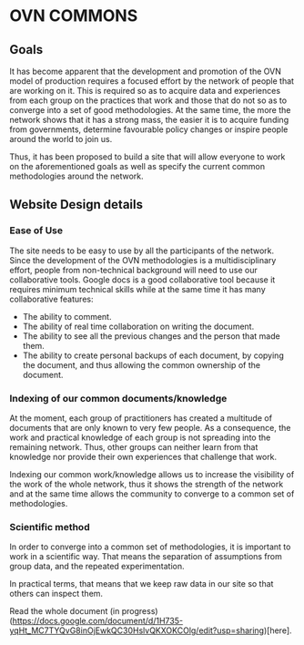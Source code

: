 # OVN COMMONS

## Goals

It has become apparent that the development and promotion of the OVN model of production requires a focused effort by the network of people that are working on it. This is required so as to acquire data and experiences from each group on the practices that work and those that do not so as to converge into a set of good methodologies. At the same time, the more the network shows that it has a strong mass, the easier it is to acquire funding from governments, determine favourable policy changes or inspire people around the world to join us.

Thus, it has been proposed to build a site that will allow everyone to work on the aforementioned goals as well as specify the current common methodologies around the network.

## Website Design details

### Ease of Use

The site needs to be easy to use by all the participants of the network. Since the development of the OVN methodologies is a multidisciplinary effort, people from non-technical background will need to use our collaborative tools.
Google docs is a good collaborative tool because it requires minimum technical skills while at the same time it has many collaborative features:

* The ability to comment.
* The ability of real time collaboration on writing the document.
* The ability to see all the previous changes and the person that made them.
* The ability to create personal backups of each document, by copying the document, and thus allowing the common ownership of the document.

###  Indexing of our common documents/knowledge

At the moment, each group of practitioners has created a multitude of documents that are only known to very few people. As a consequence, the work and practical knowledge of each group is not spreading into the remaining network. Thus, other groups can neither learn from that knowledge nor provide their own experiences that challenge that work.

Indexing our common work/knowledge allows us to increase the visibility of the work of the whole network, thus it shows the strength of the network and at the same time allows the community to converge to a common set of methodologies.
 
### Scientific method

In order to converge into a common set of methodologies, it is important to work in a scientific way. That means the separation of assumptions from group data, and the repeated experimentation. 

In practical terms, that means that we keep raw data in our site so that others can inspect them.


Read the whole document (in progress) (https://docs.google.com/document/d/1H735-yqHt_MC7TYQvG8inOjEwkQC30HslvQKXOKCOlg/edit?usp=sharing)[here].
